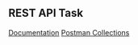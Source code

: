 ## REST API Task

[Documentation](https://documenter.getpostman.com/view/14078978/UVByHpbe)
[Postman Collections](https://www.postman.com/universal-flare-473277/workspace/rest-api-task/collection/14078978-546f4582-3ac4-4d33-879c-4283f243c8d0?ctx=documentation)

